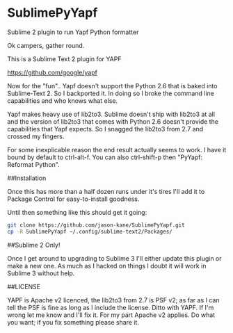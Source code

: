 # SublimePyYapf
Sublime 2 plugin to run Yapf Python formatter

Ok campers, gather round.

This is a Sublime Text 2 plugin for YAPF

https://github.com/google/yapf

Now for the "fun".. Yapf doesn't support the Python 2.6 that is baked into Sublime-Text 2.  So I backported it.  In doing so I broke the command line capabilities and who knows what else.

Yapf makes heavy use of lib2to3.  Sublime doesn't ship with lib2to3 at all and the version of lib2to3 that comes with Python 2.6 doesn't provide the capabilities that Yapf expects.  So I snagged the lib2to3 from 2.7 and crossed my fingers.

For some inexplicable reason the end result actually seems to work.  I have it bound by default to ctrl-alt-f.  You can also ctrl-shift-p then "PyYapf: Reformat Python".

##Installation

Once this has more than a half dozen runs under it's tires I'll add it to Package Control for easy-to-install goodness.

Until then something like this should get it going:

```sh
git clone https://github.com/jason-kane/SublimePyYapf.git
cp -R SublimePyYapf ~/.config/sublime-text2/Packages/
```

##Sublime 2 Only!

Once I get around to upgrading to Sublime 3 I'll either update this plugin or make a new one.  As much as I hacked on things I doubt it will work in Sublime 3 without help.

##LICENSE

YAPF is Apache v2 licenced, the lib2to3 from 2.7 is PSF v2; as far as I can tell the PSF is fine as long as I include the license.  Ditto with YAPF.  If I'm wrong let me know and I'll fix it.  For my part Apache v2 applies.  Do what you want; if you fix something please share it.
